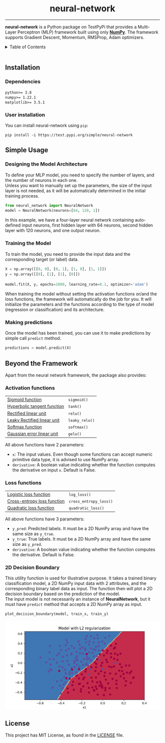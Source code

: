 <h1 align="center">neural-network</h1>

---
**neural-network** is a Python package on TestPyPi that provides a 
Multi-Layer Perceptron (MLP) framework built using only [**NumPy**](https://numpy.org/doc/stable/). 
The framework supports Gradient Descent, Momentum, RMSProp, Adam optimizers.
<!-- TABLE OF CONTENTS -->
<details>
  <summary>Table of Contents</summary>
  <ol>
    <li><a href="#installation">Installation</a>
      <ul>
        <li><a href="#dependencies">Dependencies</a></li>
        <li><a href="#user-installation">User installation</a></li>
      </ul>
    </li>
    <li><a href="#simple-usage">Simple Usage</a>
      <ul>
        <li><a href="#designing-the-model-architecture">Designing the Model Architecture</a></li>
        <li><a href="#training-the-model">Training the Model</a></li>
        <li><a href="#making-predictions">Making predictions</a></li>
      </ul>
    </li>
    <li><a href="#beyond-the-framework">Beyond the Framework</a>
      <ul>
        <li><a href="#activation-functions">Activation functions</a></li>
        <li><a href="#loss-functions">Loss functions</a></li>
        <li><a href="#2d-decision-boundary">2D Decision Boundary</a></li>
      </ul>
    </li>
    <li><a href="#license">License</a></li>
  </ol>
</details>
&nbsp;

## Installation

### Dependencies
```
python>= 3.8
numpy>= 1.22.1
matplotlib>= 3.5.1 
```

### User installation
You can install neural-network using `pip`:
```
pip install -i https://test.pypi.org/simple/neural-network
```

## Simple Usage

### Designing the Model Architecture
To define your MLP model, you need to specify the number of layers, and the number of neurons in each one. \
Unless you want to manually set up the parameters, the size of the input layer is not needed, as it will be automatically determined in the initial training process.
```python
from neural_network import NeuralNetwork
model = NeuralNetwork(neurons=[64, 120, 1])
```
In this example, we have a four-layer neural network containing auto-defined input neurons, 
first hidden layer with 64 neurons, second hidden layer with 120 neurons, and one output neuron.

### Training the Model
To train the model, you need to provide the input data and the corresponding target (or label) data.
```python
X = np.array([[0, 0], [0, 1], [1, 0], [1, 1]])
y = np.array([[0], [1], [1], [0]])

model.fit(X, y, epochs=1000, learning_rate=0.1, optimizer='adam')
```
When training the model without setting the activation functions or/and the loss functions, the framework will automatically do the job for you. It will initialize the parameters and the functions according to the type of model (regression or classification) and its architecture.

### Making predictions
Once the model has been trained, you can use it to make predictions by simple call `predict` method.
```python
predictions = model.predict(X)
```

## Beyond the Framework
Apart from the neural network framework, the package also provides:
### Activation functions
<table>
<tr>
    <td><a href="https://en.wikipedia.org/wiki/Sigmoid_function">Sigmoid function</a></td>
    <td><code>sigmoid()</code></td>
</tr>
<tr>
    <td><a href="https://www.medcalc.org/manual/tanh-function.php">Hyperbolic tangent function</a></td>
    <td><code>tanh()</code></td>
</tr>
<tr>
    <td><a href="https://paperswithcode.com/method/relu">Rectified linear unit</a></td>
    <td><code>relu()</code></td>
</tr>
<tr>
    <td><a href="https://paperswithcode.com/method/leaky-relu">Leaky Rectified linear unit</a></td>
    <td><code>leaky_relu()</code></td>
</tr>
<tr>
    <td><a href="https://en.wikipedia.org/wiki/Softmax_function">Softmax function</a></td>
    <td><code>softmax()</code></td>
</tr>
<tr>
    <td><a href="https://paperswithcode.com/method/gelu">Gaussian error linear unit</a></td>
    <td><code>gelu()</code></td>
</tr>
</table>

All above functions have 2 parameters:
* `x`: The input values. Even though some functions can accept numeric primitive data type,
  it is advised to use NumPy array.
* `derivative`: A boolean value indicating whether the function computes the derivative on input `x`. Default is False.

### Loss functions
<table>
<tr>
    <td><a href="">Logistic loss function</a></td>
    <td><code>log_loss()</code></td>
</tr>
<tr>
    <td><a href="">Cross-entropy loss function</a></td>
    <td><code>cross_entropy_loss()</code></td>
</tr>
<tr>
    <td><a href="">Quadratic loss function</a></td>
    <td><code>quadratic_loss()</code></td>
</tr>
</table>

All above functions have 3 parameters:
* `y_pred`: Predicted labels. It must be a 2D NumPy array and have the same size as `y_true`.
* `y_true`: True labels. It must be a 2D NumPy array and have the same size as `y_pred`.
* `derivative`: A boolean value indicating whether the function computes the derivative. Default is False.

### 2D Decision Boundary
This utility function is used for illustrative purpose. It takes a trained binary classification model, a 2D NumPy input data with 2 attributes, and the corresponding binary label data as input. The function then will plot a 2D decision boundary based on the prediction of the model. \
The input model is not necessarily an instance of **NeuralNetwork**, but it must have `predict`
method that accepts a 2D NumPy array as input.
```python
plot_decision_boundary(model, train_x, train_y)
```
<p align="center">
  <img src="img/Figure_1.png">
</p>

## License
This project has MIT License, as found in the [LICENSE](LICENSE) file.